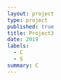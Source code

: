 ```yaml
---
layout: project
type: project
published: true
title: Project3
date: 2019
labels:
  - C
  - S
summary: C
---
```


